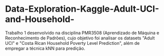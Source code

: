 # Data-Exploration-Kaggle-Adult-UCI-and-Household-
Trabalho 1 desenvolvido na disciplina PMR3508 (Aprendizado de Máquina e Reconhecimento de Padrões), cujo objetivo foi analisar os datasets "Adult UCI" e "Costa Rican Household Poverty Level Prediction", além de empregar a técnica kNN para predição.
